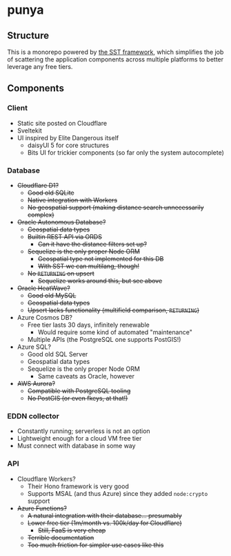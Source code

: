 punya
=====

## Structure

This is a monorepo powered by [the SST framework](https://sst.dev), which simplifies the job of scattering the
application components across multiple platforms to better leverage any free tiers.

## Components

### Client

  - Static site posted on Cloudflare
  - Sveltekit
  - UI inspired by Elite Dangerous itself
    - daisyUI 5 for core structures
    - Bits UI for trickier components (so far only the system autocomplete)

### Database

  - ~~Cloudflare D1?~~
    - ~~Good old SQLite~~
    - ~~Native integration with Workers~~
    - ~~No geospatial support (making distance search unnecessarily complex)~~
  - ~~Oracle Autonomous Database?~~
    - ~~Geospatial data types~~
    - ~~Builtin REST API via ORDS~~
      - ~~Can it have the distance filters set up?~~
    - ~~Sequelize is the only proper Node ORM~~
      - ~~Geospatial type not implemented for this DB~~
      - ~~With SST we can multilang, though!~~
    - ~~No `RETURNING` on upsert~~
      - ~~Sequelize works around this, but see above~~
  - ~~Oracle HeatWave?~~
    - ~~Good old MySQL~~
    - ~~Geospatial data types~~
    - ~~Upsert lacks functionality (multifield comparison, `RETURNING`)~~
  - Azure Cosmos DB?
    - Free tier lasts 30 days, infinitely renewable
      - Would require some kind of automated "maintenance"
    - Multiple APIs (the PostgreSQL one supports PostGIS!)
  - Azure SQL?
    - Good old SQL Server
    - Geospatial data types
    - Sequelize is the only proper Node ORM
      - Same caveats as Oracle, however
  - ~~AWS Aurora?~~
    - ~~Compatible with PostgreSQL tooling~~
    - ~~No PostGIS (or even fkeys, at that!)~~

### EDDN collector

  - Constantly running; serverless is not an option
  - Lightweight enough for a cloud VM free tier
  - Must connect with database in some way

### API

  - Cloudflare Workers?
    - Their Hono framework is very good
    - Supports MSAL (and thus Azure) since they added `node:crypto` support
  - ~~Azure Functions?~~
    - ~~A natural integration with their database... presumably~~
    - ~~Lower free tier (1m/month vs. 100k/day for Cloudflare)~~
      - ~~Still, FaaS is very cheap~~
    - ~~Terrible documentation~~
    - ~~Too much friction for simpler use cases like this~~